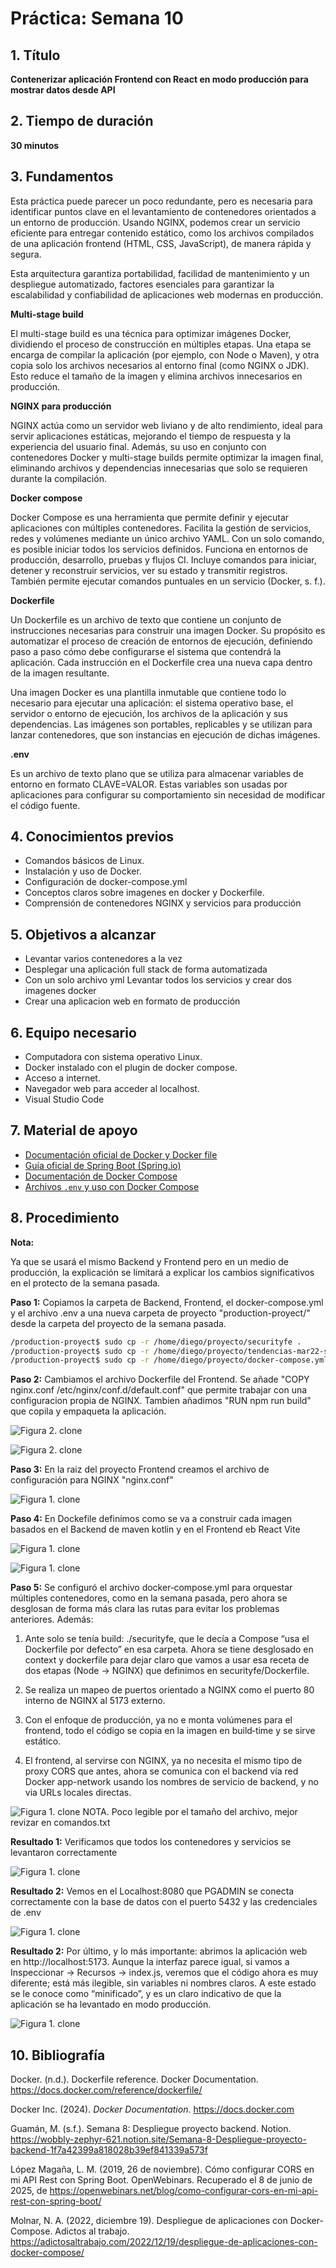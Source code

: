 
# Práctica: Semana 10
## 1. Título
**Contenerizar aplicación Frontend con React en modo producción para mostrar datos desde API**

## 2. Tiempo de duración
**30 minutos**

## 3. Fundamentos

Esta práctica puede parecer un poco redundante, pero es necesaria para identificar puntos clave en el levantamiento de contenedores orientados a un entorno de producción. Usando NGINX, podemos crear un servicio eficiente para entregar contenido estático, como los archivos compilados de una aplicación frontend (HTML, CSS, JavaScript), de manera rápida y segura.

Esta arquitectura garantiza portabilidad, facilidad de mantenimiento y un despliegue automatizado, factores esenciales para garantizar la escalabilidad y confiabilidad de aplicaciones web modernas en producción.

**Multi-stage build**

El multi-stage build es una técnica para optimizar imágenes Docker, dividiendo el proceso de construcción en múltiples etapas. Una etapa se encarga de compilar la aplicación (por ejemplo, con Node o Maven), y otra copia solo los archivos necesarios al entorno final (como NGINX o JDK). Esto reduce el tamaño de la imagen y elimina archivos innecesarios en producción.

**NGINX para producción**

NGINX actúa como un servidor web liviano y de alto rendimiento, ideal para servir aplicaciones estáticas, mejorando el tiempo de respuesta y la experiencia del usuario final. Además, su uso en conjunto con contenedores Docker y multi-stage builds permite optimizar la imagen final, eliminando archivos y dependencias innecesarias que solo se requieren durante la compilación.

**Docker compose**

Docker Compose es una herramienta que permite definir y ejecutar aplicaciones con múltiples contenedores. Facilita la gestión de servicios, redes y volúmenes mediante un único archivo YAML. Con un solo comando, es posible iniciar todos los servicios definidos. Funciona en entornos de producción, desarrollo, pruebas y flujos CI. Incluye comandos para iniciar, detener y reconstruir servicios, ver su estado y transmitir registros. También permite ejecutar comandos puntuales en un servicio (Docker, s. f.).

**Dockerfile**

Un Dockerfile es un archivo de texto que contiene un conjunto de instrucciones necesarias para construir una imagen Docker. Su propósito es automatizar el proceso de creación de entornos de ejecución, definiendo paso a paso cómo debe configurarse el sistema que contendrá la aplicación. Cada instrucción en el Dockerfile crea una nueva capa dentro de la imagen resultante.

Una imagen Docker es una plantilla inmutable que contiene todo lo necesario para ejecutar una aplicación: el sistema operativo base, el servidor o entorno de ejecución, los archivos de la aplicación y sus dependencias. Las imágenes son portables, replicables y se utilizan para lanzar contenedores, que son instancias en ejecución de dichas imágenes.

**.env**

Es un archivo de texto plano que se utiliza para almacenar variables de entorno en formato CLAVE=VALOR. Estas variables son usadas por aplicaciones para configurar su comportamiento sin necesidad de modificar el código fuente.

## 4. Conocimientos previos

- Comandos básicos de Linux.
- Instalación y uso de Docker.
- Configuración de docker-compose.yml
- Conceptos claros sobre imagenes en docker y Dockerfile.
- Comprensión de contenedores NGINX y servicios para producción

## 5. Objetivos a alcanzar

- Levantar varios contenedores a la vez
- Desplegar una aplicación full stack de forma automatizada
- Con un solo archivo yml Levantar todos los servicios y crear dos imagenes docker
- Crear una aplicacion web en formato de producción

## 6. Equipo necesario

- Computadora con sistema operativo Linux.
- Docker instalado con el plugin de docker compose.
- Acceso a internet.
- Navegador web para acceder al localhost.
- Visual Studio Code

## 7. Material de apoyo

- [Documentación oficial de Docker y Docker file](https://docs.docker.com)
- [Guía oficial de Spring Boot (Spring.io)](https://spring.io/projects/spring-boot)
- [Documentación de Docker Compose](https://docs.docker.com/compose/)
- [Archivos `.env` y uso con Docker Compose](https://docs.docker.com/compose/environment-variables/)

## 8. Procedimiento

**Nota:**

Ya que se usará el mismo Backend y Frontend pero en un medio de producción, la explicación se limitará a explicar los cambios significativos en el protecto de la semana pasada.

**Paso 1:** Copiamos la carpeta de Backend, Frontend, el docker-compose.yml y el archivo .env a una nueva carpeta de proyecto "production-proyect/" desde la carpeta del proyecto de la semana pasada.

```bash
/production-proyect$ sudo cp -r /home/diego/proyecto/securityfe .
/production-proyect$ sudo cp -r /home/diego/proyecto/tendencias-mar22-security .
/production-proyect$ sudo cp -r /home/diego/proyecto/docker-compose.yml .
```

**Paso 2:** Cambiamos el archivo Dockerfile del Frontend. Se añade "COPY nginx.conf /etc/nginx/conf.d/default.conf" que permite trabajar con una configuracion propia de NGINX. Tambien añadimos "RUN npm run build" que copila y empaqueta la aplicación.


![Figura 2. clone](./img/chageDKF.png)

![Figura 2. clone](./img/frontDKF.png)


**Paso 3:** En la raiz del proyecto Frontend creamos el archivo de configuración para NGINX "nginx.conf"

![Figura 1. clone](./img/NGconf.png)

**Paso 4:** En Dockefile definimos como se va a construir cada imagen basados en el Backend de maven kotlin y en el Frontend eb React Vite

![Figura 1. clone](./img/dockerfileback.png)

![Figura 1. clone](./img/dockerfilefront.png)

**Paso 5:** Se configuró el archivo docker‑compose.yml para orquestar múltiples contenedores, como en la semana pasada, pero ahora se desglosan de forma más clara las rutas para evitar los problemas anteriores. Además:

1. Ante solo se tenía build: ./securityfe, que le decía a Compose “usa el Dockerfile por defecto” en esa carpeta. Ahora se tiene desglosado en context y dockerfile para dejar claro que vamos a usar esa receta de dos etapas (Node → NGINX) que definimos en securityfe/Dockerfile.

2. Se realiza un mapeo de puertos orientado a NGINX como el puerto 80 interno de NGINX al 5173 externo.

3. Con el enfoque de producción, ya no e monta volúmenes para el frontend, todo el código se copia en la imagen en build‑time y se sirve estático.

4. El frontend, al servirse con NGINX, ya no necesita el mismo tipo de proxy CORS que antes, ahora se comunica con el backend vía red Docker app-network usando los nombres de servicio de backend, y no via URLs locales directas.

![Figura 1. clone](./img/yml.png)
NOTA. Poco legible por el tamaño del archivo, mejor revizar en comandos.txt

**Resultado 1:** Verificamos que todos los contenedores y servicios se levantaron correctamente

![Figura 1. clone](./img/up.png)

**Resultado 2:** Vemos en el Localhost:8080 que PGADMIN se conecta correctamente con la base de datos con el puerto 5432 y las credenciales de .env

![Figura 1. clone](./img/pgserver.png)

**Resultado 2:** Por último, y lo más importante: abrimos la aplicación web en http://localhost:5173. Aunque la interfaz parece igual, si vamos a Inspeccionar → Recursos → index.js, veremos que el código ahora es muy diferente; está más ilegible, sin variables ni nombres claros. A este estado se le conoce como “minificado”, y es un claro indicativo de que la aplicación se ha levantado en modo producción.

![Figura 1. clone](./img/resultado.png)

## 10. Bibliografía

Docker. (n.d.). Dockerfile reference. Docker Documentation. https://docs.docker.com/reference/dockerfile/

Docker Inc. (2024). *Docker Documentation*. https://docs.docker.com  

Guamán, M. (s.f.). Semana 8: Despliegue proyecto backend. Notion. https://wobbly-zephyr-621.notion.site/Semana-8-Despliegue-proyecto-backend-1f7a42399a818028b39ef841339a573f

López Magaña, L. M. (2019, 26 de noviembre). Cómo configurar CORS en mi API Rest con Spring Boot. OpenWebinars. Recuperado el 8 de junio de 2025, de https://openwebinars.net/blog/como-configurar-cors-en-mi-api-rest-con-spring-boot/

Molnar, N. A. (2022, diciembre 19). Despliegue de aplicaciones con Docker-Compose. Adictos al trabajo. https://adictosaltrabajo.com/2022/12/19/despliegue-de-aplicaciones-con-docker-compose/

